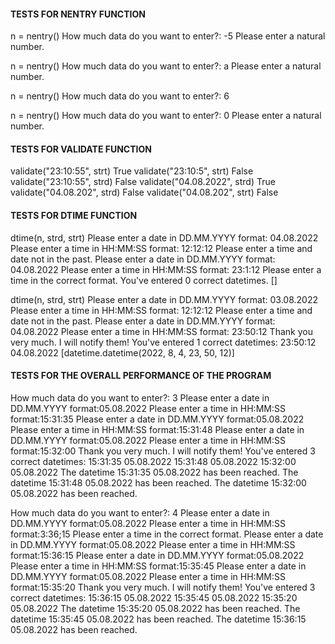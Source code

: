 #### TESTS FOR NENTRY FUNCTION

n = nentry()
How much data do you want to enter?:  -5
Please enter a natural number.

n = nentry()
How much data do you want to enter?:  a
Please enter a natural number.

n = nentry()
How much data do you want to enter?:  6

n = nentry()
How much data do you want to enter?:  0
Please enter a natural number.

#### TESTS FOR VALIDATE FUNCTION

validate("23:10:55", strt)
True
validate("23:10:5", strt)
False
validate("23:10:55", strd)
False
validate("04.08.2022", strd)
True
validate("04.08.202", strd)
False
validate("04.08.202", strt)
False


#### TESTS FOR DTIME FUNCTION

dtime(n, strd, strt)
Please enter a date in DD.MM.YYYY format: 04.08.2022
Please enter a time in HH:MM:SS format: 12:12:12
Please enter a time and date not in the past.
Please enter a date in DD.MM.YYYY format: 04.08.2022
Please enter a time in HH:MM:SS format: 23:1:12
Please enter a time in the correct format.
You've entered 0 correct datetimes.
[]


dtime(n, strd, strt)
Please enter a date in DD.MM.YYYY format: 03.08.2022
Please enter a time in HH:MM:SS format: 12:12:12
Please enter a time and date not in the past.
Please enter a date in DD.MM.YYYY format: 04.08.2022
Please enter a time in HH:MM:SS format: 23:50:12
Thank you very much. I will notify them!
You've entered 1 correct datetimes:
23:50:12 04.08.2022
[datetime.datetime(2022, 8, 4, 23, 50, 12)]

#### TESTS FOR THE OVERALL PERFORMANCE OF THE PROGRAM

How much data do you want to enter?: 3
Please enter a date in DD.MM.YYYY format:05.08.2022
Please enter a time in HH:MM:SS format:15:31:35
Please enter a date in DD.MM.YYYY format:05.08.2022
Please enter a time in HH:MM:SS format:15:31:48
Please enter a date in DD.MM.YYYY format:05.08.2022
Please enter a time in HH:MM:SS format:15:32:00
Thank you very much. I will notify them!
You've entered 3 correct datetimes:
15:31:35 05.08.2022
15:31:48 05.08.2022
15:32:00 05.08.2022
The datetime  15:31:35 05.08.2022 has been reached.
The datetime  15:31:48 05.08.2022 has been reached.
The datetime  15:32:00 05.08.2022 has been reached.

How much data do you want to enter?: 4
Please enter a date in DD.MM.YYYY format:05.08.2022
Please enter a time in HH:MM:SS format:3:36;15
Please enter a time in the correct format.
Please enter a date in DD.MM.YYYY format:05.08.2022
Please enter a time in HH:MM:SS format:15:36:15
Please enter a date in DD.MM.YYYY format:05.08.2022
Please enter a time in HH:MM:SS format:15:35:45
Please enter a date in DD.MM.YYYY format:05.08.2022
Please enter a time in HH:MM:SS format:15:35:20
Thank you very much. I will notify them!
You've entered 3 correct datetimes:
15:36:15 05.08.2022
15:35:45 05.08.2022
15:35:20 05.08.2022
The datetime  15:35:20 05.08.2022 has been reached.
The datetime  15:35:45 05.08.2022 has been reached.
The datetime  15:36:15 05.08.2022 has been reached.
